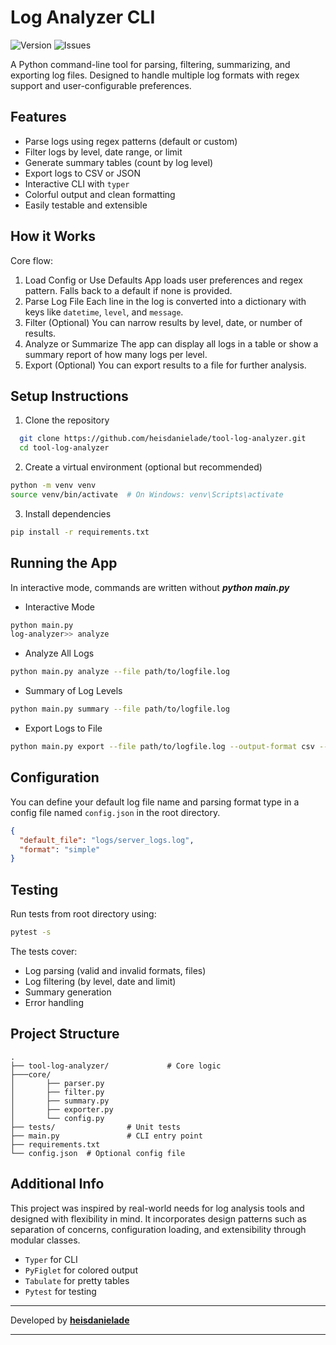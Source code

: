 # Log Analyzer CLI

![Version](https://img.shields.io/badge/version-1.0.1-blue) ![Issues](https://img.shields.io/github/issues/heisdanielade/tool-log-analyzer)

A Python command-line tool for parsing, filtering, summarizing, and exporting log files. Designed to handle multiple log formats with regex support and user-configurable preferences.

## Features

- Parse logs using regex patterns (default or custom)
- Filter logs by level, date range, or limit
- Generate summary tables (count by log level)
- Export logs to CSV or JSON
- Interactive CLI with `typer`
- Colorful output and clean formatting
- Easily testable and extensible

## How it Works

Core flow:

1. Load Config or Use Defaults
   App loads user preferences and regex pattern. Falls back to a default if none is provided.
2. Parse Log File
   Each line in the log is converted into a dictionary with keys like `datetime`, `level`, and `message`.
3. Filter (Optional)
   You can narrow results by level, date, or number of results.
4. Analyze or Summarize
   The app can display all logs in a table or show a summary report of how many logs per level.
5. Export (Optional)
   You can export results to a file for further analysis.

## Setup Instructions

1. Clone the repository

```bash
  git clone https://github.com/heisdanielade/tool-log-analyzer.git
  cd tool-log-analyzer
```

2. Create a virtual environment (optional but recommended)

```bash
python -m venv venv
source venv/bin/activate  # On Windows: venv\Scripts\activate
```

3. Install dependencies

```bash
pip install -r requirements.txt
```

## Running the App

In interactive mode, commands are written without **_python main.py_**

- Interactive Mode

```bash
python main.py
log-analyzer>> analyze
```

- Analyze All Logs

```bash
python main.py analyze --file path/to/logfile.log
```

- Summary of Log Levels

```bash
python main.py summary --file path/to/logfile.log
```

- Export Logs to File

```bash
python main.py export --file path/to/logfile.log --output-format csv --output-path logs.csv
```

## Configuration

You can define your default log file name and parsing format type in a config file named `config.json` in the root directory.

```json
{
  "default_file": "logs/server_logs.log",
  "format": "simple"
}
```

## Testing

Run tests from root directory using:

```bash
pytest -s
```

The tests cover:

- Log parsing (valid and invalid formats, files)
- Log filtering (by level, date and limit)
- Summary generation
- Error handling

## Project Structure

```
.
├── tool-log-analyzer/             # Core logic
├───core/
│       ├── parser.py
│       ├── filter.py
│       ├── summary.py
│       ├── exporter.py
│       └── config.py
├── tests/                # Unit tests
├── main.py               # CLI entry point
├── requirements.txt
└── config.json  # Optional config file
```

## Additional Info

This project was inspired by real-world needs for log analysis tools and designed with flexibility in mind.
It incorporates design patterns such as separation of concerns, configuration loading, and extensibility through modular classes.

- `Typer` for CLI
- `PyFiglet` for colored output
- `Tabulate` for pretty tables
- `Pytest` for testing

---

Developed by **[heisdanielade](https://www.heisdanielade.xyz/)**

---
